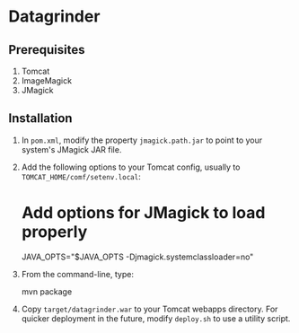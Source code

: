 Datagrinder
===========

## Prerequisites

1) Tomcat
2) ImageMagick
3) JMagick

## Installation

1) In `pom.xml`, modify the property `jmagick.path.jar` to point to
   your system's JMagick JAR file.

2) Add the following options to your Tomcat config, usually to
   `TOMCAT_HOME/comf/setenv.local`:

    # Add options for JMagick to load properly
    JAVA_OPTS="$JAVA_OPTS -Djmagick.systemclassloader=no"

3) From the command-line, type:

    mvn package

4) Copy `target/datagrinder.war` to your Tomcat webapps directory. For
   quicker deployment in the future, modify `deploy.sh` to use a
   utility script.
